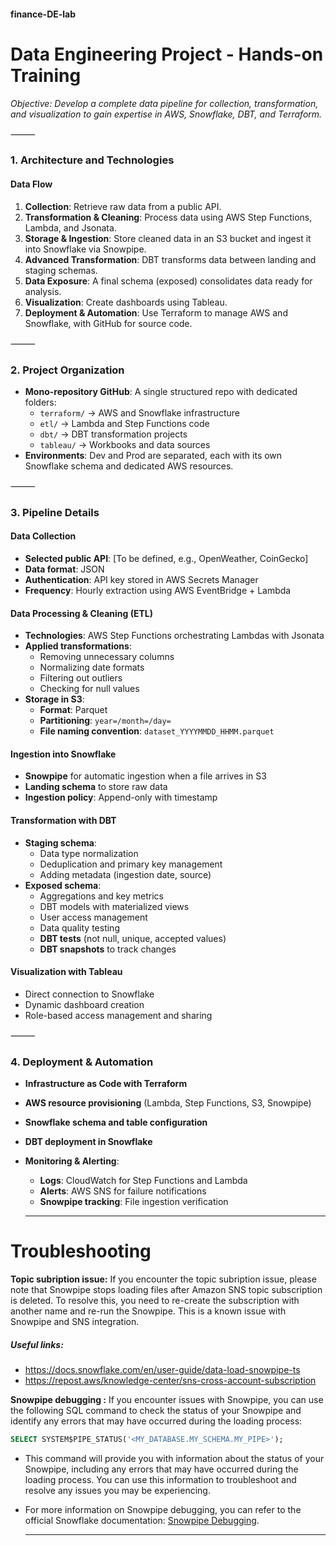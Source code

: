 #### finance-DE-lab

# Data Engineering Project - Hands-on Training

*Objective: Develop a complete data pipeline for collection, transformation, and visualization to gain expertise in AWS, Snowflake, DBT, and Terraform.*

⸻

### 1. Architecture and Technologies


#### Data Flow

1. **Collection**: Retrieve raw data from a public API.
2. **Transformation & Cleaning**: Process data using AWS Step Functions, Lambda, and Jsonata.
3. **Storage & Ingestion**: Store cleaned data in an S3 bucket and ingest it into Snowflake via Snowpipe.
4. **Advanced Transformation**: DBT transforms data between landing and staging schemas.
5. **Data Exposure**: A final schema (exposed) consolidates data ready for analysis.
6. **Visualization**: Create dashboards using Tableau.
7. **Deployment & Automation**: Use Terraform to manage AWS and Snowflake, with GitHub for source code.

⸻

### 2. Project Organization

- **Mono-repository GitHub**: A single structured repo with dedicated folders:
  - `terraform/` → AWS and Snowflake infrastructure
  - `etl/` → Lambda and Step Functions code
  - `dbt/` → DBT transformation projects
  - `tableau/` → Workbooks and data sources
- **Environments**: Dev and Prod are separated, each with its own Snowflake schema and dedicated AWS resources.

⸻

### 3. Pipeline Details

#### Data Collection

- **Selected public API**: [To be defined, e.g., OpenWeather, CoinGecko]
- **Data format**: JSON
- **Authentication**: API key stored in AWS Secrets Manager
- **Frequency**: Hourly extraction using AWS EventBridge + Lambda

#### Data Processing & Cleaning (ETL)

- **Technologies**: AWS Step Functions orchestrating Lambdas with Jsonata
- **Applied transformations**:
  - Removing unnecessary columns
  - Normalizing date formats
  - Filtering out outliers
  - Checking for null values
- **Storage in S3**:
  - **Format**: Parquet
  - **Partitioning**: `year=/month=/day=`
  - **File naming convention**: `dataset_YYYYMMDD_HHMM.parquet`

#### Ingestion into Snowflake

- **Snowpipe** for automatic ingestion when a file arrives in S3
- **Landing schema** to store raw data
- **Ingestion policy**: Append-only with timestamp

#### Transformation with DBT

- **Staging schema**:
  - Data type normalization
  - Deduplication and primary key management
  - Adding metadata (ingestion date, source)
- **Exposed schema**:
  - Aggregations and key metrics
  - DBT models with materialized views
  - User access management
  - Data quality testing
  - **DBT tests** (not null, unique, accepted values)
  - **DBT snapshots** to track changes

#### Visualization with Tableau

- Direct connection to Snowflake
- Dynamic dashboard creation
- Role-based access management and sharing

⸻

### 4. Deployment & Automation

- **Infrastructure as Code with Terraform**
- **AWS resource provisioning** (Lambda, Step Functions, S3, Snowpipe)
- **Snowflake schema and table configuration**
- **DBT deployment in Snowflake**
- **Monitoring & Alerting**:
  - **Logs**: CloudWatch for Step Functions and Lambda
  - **Alerts**: AWS SNS for failure notifications
  - **Snowpipe tracking**: File ingestion verification

  ---------------------------------------------------------------

# Troubleshooting

**Topic subription issue:** If you encounter the topic subription issue, please note that Snowpipe stops loading files after Amazon SNS topic subscription is deleted. To resolve this, you need to re-create the subscription with another name and re-run the Snowpipe. This is a known issue with Snowpipe and SNS integration. 

  ##### Useful links:
  - https://docs.snowflake.com/en/user-guide/data-load-snowpipe-ts
  - https://repost.aws/knowledge-center/sns-cross-account-subscription

**Snowpipe debugging :** If you encounter issues with Snowpipe, you can use the following SQL command to check the status of your Snowpipe and identify any errors that may have occurred during the loading process:
```sql
SELECT SYSTEM$PIPE_STATUS('<MY_DATABASE.MY_SCHEMA.MY_PIPE>');
```
- This command will provide you with information about the status of your Snowpipe, including any errors that may have occurred during the loading process. You can use this information to troubleshoot and resolve any issues you may be experiencing.
- For more information on Snowpipe debugging, you can refer to the official Snowflake documentation: [Snowpipe Debugging](https://docs.snowflake.com/fr/user-guide/data-load-snowpipe-ts#step-1-check-the-pipe-status).


  ---------------------------------------------------------------

